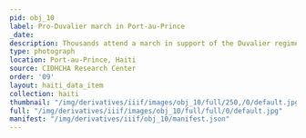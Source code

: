 ```yaml
---
pid: obj_10
label: Pro-Duvalier march in Port-au-Prince
_date:
description: Thousands attend a march in support of the Duvalier regime 
type: photograph
location: Port-au-Prince, Haiti
source: CIDHCHA Research Center
order: '09'
layout: haiti_data_item
collection: haiti
thumbnail: "/img/derivatives/iiif/images/obj_10/full/250,/0/default.jpg"
full: "/img/derivatives/iiif/images/obj_10/full/full/0/default.jpg"
manifest: "/img/derivatives/iiif/obj_10/manifest.json"
---
```

